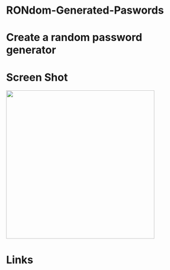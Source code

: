 # RONdom-Generated-Paswords

# Create a random password generator

# Screen Shot
<img src="./Screen Shot 2020-08-24 at 12.18.15 AM.png" width="400px;">

# Links


